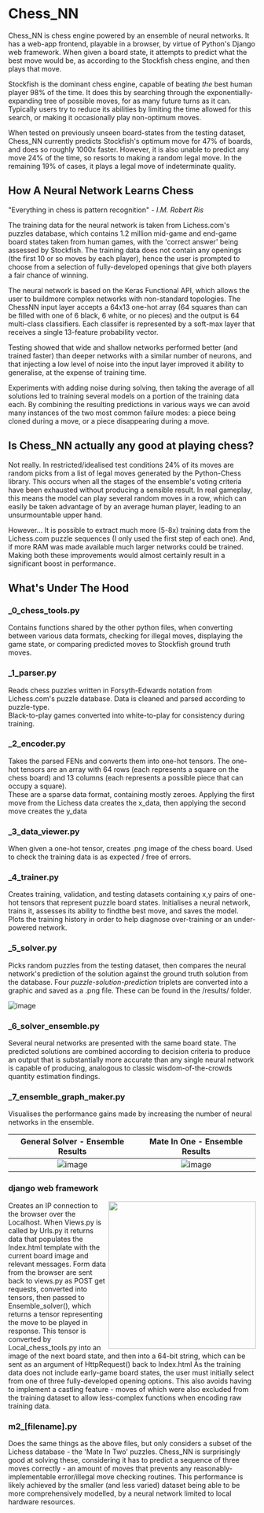 # Chess_NN

Chess_NN is chess engine powered by an ensemble of neural networks.  It has a web-app 
frontend, playable in a browser, by virtue of Python's Django web framework.  When 
given a board state, it attempts to predict what the best move would be, as according 
to the Stockfish chess engine, and then plays that move.

Stockfish is the dominant chess engine, capable of beating _the_ best human player
98% of the time.  It does this by searching through the exponentially-expanding tree
of possible moves, for as many future turns as it can.  Typically users try to reduce
its abilities by limiting the time allowed for this search, or making it occasionally
play non-optimum moves.

When tested on previously unseen board-states from the testing dataset, Chess_NN 
currently predicts Stockfish's optimum move for 47% of boards, and does so roughly 
1000x faster.  However, it is also unable to predict any move 24% of the time, so 
resorts to making a random legal move. In the remaining 19% of cases, it plays a 
legal move of indeterminate quality.

## How A Neural Network Learns Chess

"Everything in chess is pattern recognition" - _I.M. Robert Ris_

The training data for the neural network is taken from Lichess.com's puzzles database,
which contains 1.2 million mid-game and end-game board states taken from human games,
with the 'correct answer' being assessed by Stockfish.  The training data does not 
contain any openings (the first 10 or so moves by each player), hence the user is
prompted to choose from a selection of fully-developed openings that give both players 
a fair chance of winning.

The neural network is based on the Keras Functional API, which allows the user to 
buildmore complex networks with non-standard topologies.  The ChessNN input layer 
accepts a 64x13 one-hot array (64 squares than can be filled with one of 6 black, 
6 white, or no pieces) and the output is 64 multi-class classifiers.  Each classifer
is represented by a soft-max layer that receives a single 13-feature probability vector.
  
Testing showed that wide and shallow networks performed better (and trained faster) 
than deeper networks with a similar number of neurons, and that injecting a low level 
of noise into the input layer improved it ability to generalise, at the expense of 
training time.

Experiments with adding noise during solving, then taking the average of all solutions
led to training several models on a portion of the training data each.  By combining
the resulting predictions in various ways we can avoid many instances of the two most
common failure modes: a piece being cloned during a move, or a piece disappearing
during a move.

## Is Chess_NN actually any good at playing chess?

Not really.  In restricted/idealised test conditions 24% of its moves are random picks 
from a list of legal moves generated by the Python-Chess 
library.  This occurs when all the stages of the ensemble's voting criteria have 
been exhausted without producing a sensible result.  In real gameplay, this means
the model can play several random moves in a row, which can easily be taken 
advantage of by an average human player, leading to an unsurmountable upper hand.

However... It is possible to extract much more (5-8x) training data from 
the Lichess.com puzzle sequences (I only used the first step of each one).  And, if 
more RAM was made available much larger networks could be trained. Making both these 
improvements would almost certainly result in a significant boost in performance.

## What's Under The Hood

### _0_chess_tools.py  
Contains functions shared by the other python files, when 
converting between various data formats, checking for illegal moves, displaying the
game state, or comparing predicted moves to Stockfish ground truth moves.

### _1_parser.py  
Reads chess puzzles written in Forsyth-Edwards notation from 
Lichess.com's puzzle database.  Data is cleaned and parsed according to puzzle-type.  
Black-to-play games converted into white-to-play for consistency during training.

### _2_encoder.py  
Takes the parsed FENs and converts them into one-hot tensors.  The 
one-hot tensors are an array with 64 rows (each represents a square on the chess 
board) and 13 columns (each represents a possible piece that can occupy a square).  
These are a sparse data format, containing mostly zeroes. 
Applying the first move from the Lichess data creates the x_data, then applying 
the second move creates the y_data

### _3_data_viewer.py  
When given a one-hot tensor, creates .png image of the chess 
board.  Used to check the training data is as expected / free of errors.

### _4_trainer.py  
Creates training, validation, and testing datasets containing x,y pairs of one-
hot tensors that represent puzzle board states.  Initialises a neural network, trains it, 
assesses its ability to findthe best move, and saves the model.  Plots the training 
history in order to help diagnose over-training or an under-powered network.

### _5_solver.py  
Picks random puzzles from the testing dataset, then compares the 
neural network's prediction of the solution against the ground truth solution from 
the database.  Four _puzzle-solution-prediction_ triplets are converted into a graphic 
and saved as a .png file.  These can be found in the /results/ folder.

![image](https://github.com/colurw/chess_NN/assets/66322644/6fe6e368-3d26-414a-b4c0-a2235b706bf2)

### _6_solver_ensemble.py  
Several neural networks are presented with the same board state.  The 
predicted solutions are combined according to decision criteria to produce an 
output that is substantially more accurate than any single neural network is capable 
of producing, analogous to classic wisdom-of-the-crowds quantity estimation findings.

### _7_ensemble_graph_maker.py  
Visualises the performance gains made by increasing the
number of neural networks in the ensemble.  

General Solver - Ensemble Results | Mate In One - Ensemble Results
:-------------------------:|:-------------------------:
![image](https://github.com/colurw/chess_NN/assets/66322644/a8d73813-49a5-42b6-93f0-e1c9a1715ff1)  |  ![image](https://github.com/colurw/chess_NN/assets/66322644/0d6b8c08-e593-4aaa-992f-24eb778094cf)

### django web framework
<img src="https://github.com/colurw/chess_NN/assets/66322644/b3d419ff-06b9-4444-85ba-99531d4db79c" align="right" width="300px"/>
Creates an IP connection to the browser over the Localhost.  When Views.py is 
called by Urls.py it returns data that populates the Index.html template with the 
current board image and relevant messages.  
Form data from the browser are sent back
to views.py as POST get requests, converted into tensors, then passed to 
Ensemble_solver(), which returns a tensor representing the move to be played in 
response.  This tensor is converted by Local_chess_tools.py into an image of the next 
board state, and then into a 64-bit string, which can be sent as an argument of 
HttpRequest() back to Index.html
As the training data does not include early-game board states, the user must initially 
select from one of three fully-developed opening options.  This also avoids having to 
implement a castling feature - moves of which were also excluded from the training 
dataset to allow less-complex functions when encoding raw training data.
<br clear="right"/>

### m2_[filename].py  
Does the same things as the above files, but only considers a subset of
the Lichess database - the 'Mate In Two' puzzles.  Chess_NN is surprisingly good at 
solving these, considering it has to predict a sequence of three moves correctly - an 
amount of moves that prevents any reasonably-implementable error/illegal move 
checking routines.  This performance is likely achieved by the smaller (and less 
varied) dataset being able to be more comprehensively modelled, by a neural network 
limited to local hardware resources.

